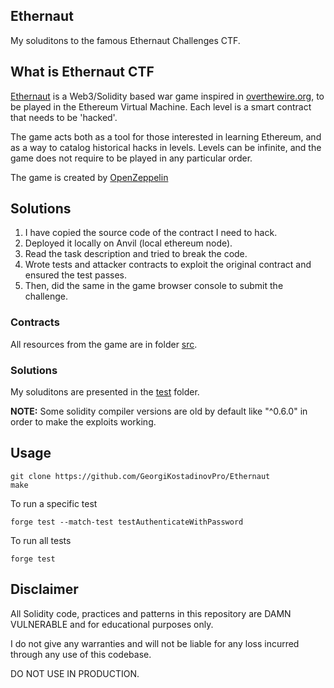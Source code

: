 ## Ethernaut
My soluditons to the famous Ethernaut Challenges CTF.

## What is Ethernaut CTF
<a href="https://ethernaut.openzeppelin.com/">Ethernaut</a> is a Web3/Solidity based war game inspired in <a href="https://overthewire.org/wargames/">overthewire.org</a>, to be played in the Ethereum Virtual Machine. Each level is a smart contract that needs to be 'hacked'.

The game acts both as a tool for those interested in learning Ethereum, and as a way to catalog historical hacks in levels. Levels can be infinite, and the game does not require to be played in any particular order.

The game is created by <a href="https://www.openzeppelin.com/">OpenZeppelin</a>

## Solutions
1. I have copied the source code of the contract I need to hack.
2. Deployed it locally on Anvil (local ethereum node).
3. Read the task description and tried to break the code.
4. Wrote tests and attacker contracts to exploit the original contract and ensured the test passes.
5. Then, did the same in the game browser console to submit the challenge.

### Contracts
All resources from the game are in folder <a href="./src/">src</a>.

### Solutions
My soluditons are presented in the <a href="./test">test</a> folder.

<strong>NOTE:</strong> Some solidity compiler versions are old by default like "^0.6.0" in order to make the exploits working.

## Usage
```shell
git clone https://github.com/GeorgiKostadinovPro/Ethernaut
make
```
To run a specific test
```shell
forge test --match-test testAuthenticateWithPassword
```
To run all tests
```shell
forge test
```

## Disclaimer
All Solidity code, practices and patterns in this repository are DAMN VULNERABLE and for educational purposes only.

I do not give any warranties and will not be liable for any loss incurred through any use of this codebase.

DO NOT USE IN PRODUCTION.
